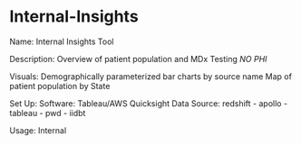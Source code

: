# Internal-Insights


Name: Internal Insights Tool

Description: Overview of patient population and MDx Testing *NO PHI*

Visuals: Demographically parameterized bar charts by source name
          Map of patient population by State 

Set Up:
  Software: Tableau/AWS Quicksight
  Data Source: redshift - apollo - tableau - pwd -  iidbt

Usage: Internal


 
